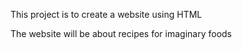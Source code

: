 This project is to create a website using HTML

The website will be about recipes for imaginary foods
